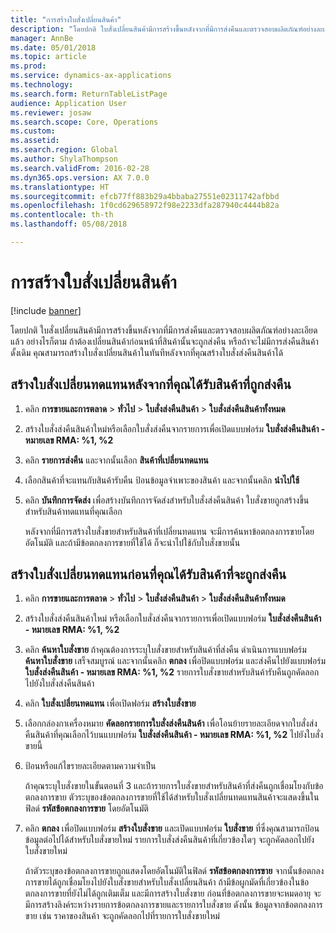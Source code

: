 ```yaml
---
title: "การสร้างใบสั่งเปลี่ยนสินค้า"
description: "โดยปกติ ใบสั่งเปลี่ยนสินค้ามีการสร้างขึ้นหลังจากที่มีการส่งคืนและตรวจสอบผลิตภัณฑ์อย่างละเอียดแล้ว "
manager: AnnBe
ms.date: 05/01/2018
ms.topic: article
ms.prod: 
ms.service: dynamics-ax-applications
ms.technology: 
ms.search.form: ReturnTableListPage
audience: Application User
ms.reviewer: josaw
ms.search.scope: Core, Operations
ms.custom: 
ms.assetid: 
ms.search.region: Global
ms.author: ShylaThompson
ms.search.validFrom: 2016-02-28
ms.dyn365.ops.version: AX 7.0.0
ms.translationtype: HT
ms.sourcegitcommit: efcb77ff883b29a4bbaba27551e02311742afbbd
ms.openlocfilehash: 1f0cd629658972f98e2233dfa287940c4444b82a
ms.contentlocale: th-th
ms.lasthandoff: 05/08/2018

---
```


# <a name="create-an-item-replacement-order"></a>การสร้างใบสั่งเปลี่ยนสินค้า 

[!include [banner](../includes/banner.md)]


โดยปกติ ใบสั่งเปลี่ยนสินค้ามีการสร้างขึ้นหลังจากที่มีการส่งคืนและตรวจสอบผลิตภัณฑ์อย่างละเอียดแล้ว  อย่างไรก็ตาม ถ้าต้องเปลี่ยนสินค้าก่อนหน้าที่สินค้านั้นจะถูกส่งคืน หรือถ้าจะไม่มีการส่งคืนสินค้าดั้งเดิม คุณสามารถสร้างใบสั่งเปลี่ยนสินค้าในทันทีหลังจากที่คุณสร้างใบสั่งส่งคืนสินค้าได้

## <a name="create-a-replacement-order-after-you-receive-an-item-that-is-returned"></a>สร้างใบสั่งเปลี่ยนทดแทนหลังจากที่คุณได้รับสินค้าที่ถูกส่งคืน

1.  คลิก **การขายและการตลาด** \> **ทั่วไป** \> **ใบสั่งส่งคืนสินค้า** \> **ใบสั่งส่งคืนสินค้าทั้งหมด**

2.  สร้างใบสั่งส่งคืนสินค้าใหม่หรือเลือกใบสั่งส่งคืนจากรายการเพื่อเปิดแบบฟอร์ม **ใบสั่งส่งคืนสินค้า - หมายเลข RMA: %1, %2**

3.  คลิก **รายการส่งคืน** และจากนั้นเลือก **สินค้าที่เปลี่ยนทดแทน**

4.  เลือกสินค้าที่จะแทนกับสินค้ารับคืน ป้อนข้อมูลจำเพาะของสินค้า และจากนั้นคลิก **นำไปใช้**

5.  คลิก **บันทึกการจัดส่ง** เพื่อสร้างบันทึกการจัดส่งสำหรับใบสั่งส่งคืนสินค้า ใบสั่งขายถูกสร้างขึ้นสำหรับสินค้าทดแทนที่คุณเลือก
    
    หลังจากที่มีการสร้างใบสั่งขายสำหรับสินค้าที่เปลี่ยนทดแทน จะมีการค้นหาข้อตกลงการขายโดยอัตโนมัติ และถ้ามีข้อตกลงการขายที่ใช้ได้ ก็จะนำไปใช้กับใบสั่งขายนั้น

## <a name="create-a-replacement-order-before-you-receive-an-item-that-will-be-returned"></a>สร้างใบสั่งเปลี่ยนทดแทนก่อนที่คุณได้รับสินค้าที่จะถูกส่งคืน

1.  คลิก **การขายและการตลาด** \> **ทั่วไป** \> **ใบสั่งส่งคืนสินค้า** \> **ใบสั่งส่งคืนสินค้าทั้งหมด**

2.  สร้างใบสั่งส่งคืนสินค้าใหม่ หรือเลือกใบสั่งส่งคืนจากรายการเพื่อเปิดแบบฟอร์ม **ใบสั่งส่งคืนสินค้า - หมายเลข RMA: %1, %2**

3.  คลิก **ค้นหาใบสั่งขาย** ถ้าคุณต้องการระบุใบสั่งขายสำหรับสินค้าที่ส่งคืน ดำเนินการแบบฟอร์ม **ค้นหาใบสั่งขาย** เสร็จสมบูรณ์ และจากนั้นคลิก **ตกลง** เพื่อปิดแบบฟอร์ม และส่งคืนไปยังแบบฟอร์ม **ใบสั่งส่งคืนสินค้า - หมายเลข RMA: %1, %2** รายการใบสั่งขายสำหรับสินค้ารับคืนถูกคัดลอกไปยังใบสั่งส่งคืนสินค้า

4.  คลิก **ใบสั่งเปลี่ยนทดแทน** เพื่อเปิดฟอร์ม **สร้างใบสั่งขาย**

5.  เลือกกล่องกาเครื่องหมาย **คัดลอกรายการใบสั่งส่งคืนสินค้า** เพื่อโอนย้ายรายละเอียดจากใบสั่งส่งคืนสินค้าที่คุณเลือกไว้บนแบบฟอร์ม **ใบสั่งส่งคืนสินค้า - หมายเลข RMA: %1, %2** ไปยังใบสั่งขายนี้

6.  ป้อนหรือแก้ไขรายละเอียดตามความจำเป็น
    
    ถ้าคุณระบุใบสั่งขายในขั้นตอนที่ 3 และถ้ารายการใบสั่งขายสำหรับสินค้าที่ส่งคืนถูกเชื่อมโยงกับข้อตกลงการขาย ตัวระบุของข้อตกลงการขายที่ใช้ได้สำหรับใบสั่งเปลี่ยนทดแทนสินค้าจะแสดงขึ้นในฟิลด์ **รหัสข้อตกลงการขาย** โดยอัตโนมัติ

7.  คลิก **ตกลง** เพื่อปิดแบบฟอร์ม **สร้างใบสั่งขาย** และเปิดแบบฟอร์ม **ใบสั่งขาย** ที่ซึ่งคุณสามารถป้อนข้อมูลต่อไปได้สำหรับใบสั่งขายใหม่ รายการใบสั่งส่งคืนสินค้าที่เกี่ยวข้องใดๆ จะถูกคัดลอกไปยังใบสั่งขายใหม่ 
    
    ถ้าตัวระบุของข้อตกลงการขายถูกแสดงโดยอัตโนมัติในฟิลด์ **รหัสข้อตกลงการขาย** จากนั้นข้อตกลงการขายได้ถูกเชื่อมโยงไปยังใบสั่งขายสำหรับใบสั่งเปลี่ยนสินค้า ถ้ามีข้อผูกมัดที่เกี่ยวข้องในข้อตกลงการขายที่ยังไม่ได้ถูกเติมเต็ม และมีการสร้างใบสั่งขาย ก่อนที่ข้อตกลงการขายจะหมดอายุ จะมีการสร้างลิงค์ระหว่างรายการข้อตกลงการขายและรายการใบสั่งขาย ดังนั้น ข้อมูลจากข้อตกลงการขาย เช่น ราคาของสินค้า จะถูกคัดลอกไปที่รายการใบสั่งขายใหม่ 
  




